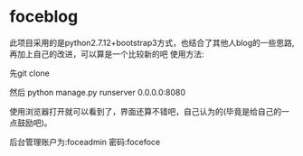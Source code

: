 # foceblog
此项目采用的是python2.7.12+bootstrap3方式，也结合了其他人blog的一些思路,再加上自己的改进，可以算是一个比较新的吧
使用方法:

先git clone

然后 python manage.py runserver 0.0.0.0:8080

使用浏览器打开就可以看到了，界面还算不错吧，自己认为的(毕竟是给自己的一点鼓励吧)。

后台管理账户为:foceadmin
密码:focefoce
